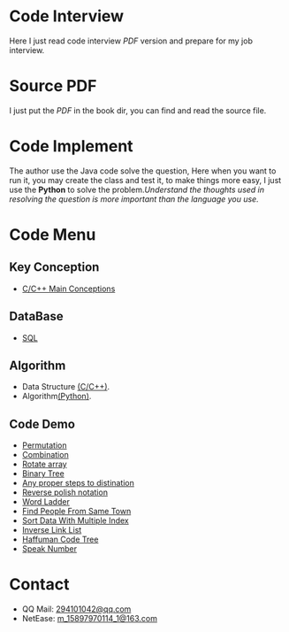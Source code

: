 Code Interview
==============

Here I just read code interview *PDF* version and prepare for my job interview.

Source PDF
==========

I just put the *PDF* in the book dir, you can find and read the source file.

Code Implement
==============

The author use the Java code solve the question, Here when you want to run it, you may create the class and test it, to make things more easy, I just use the **Python** to solve the problem.*Understand the thoughts used in resolving the question is more important than the language you use.*

Code Menu
=========

Key Conception
--------------

-	[C/C++ Main Conceptions](http://c.biancheng.net/cpp/biancheng/cpp/jingyan/list_172_3.html)

DataBase
--------

-	[SQL](http://www.tutorialspoint.com/sql/index.htm)

Algorithm
---------

-	Data Structure [(C/C++)](https://github.com/smileboywtu/C-projects/tree/master/c-datestructure).
-	Algorithm[(Python)](https://github.com/smileboywtu/algorithms-using-python).

Code Demo
---------

-	[Permutation](https://github.com/smileboywtu/Code-Interview/blob/master/permutation.py)
-	[Combination](https://github.com/smileboywtu/Code-Interview/blob/master/combination.py)
-	[Rotate array](https://github.com/smileboywtu/Code-Interview/blob/master/rotate-array.py)
-	[Binary Tree](https://github.com/smileboywtu/Code-Interview/blob/master/binary-tree.py)
-	[Any proper steps to distination](https://github.com/smileboywtu/Code-Interview/blob/master/steps-to-distination.py)
-	[Reverse polish notation](https://github.com/smileboywtu/Code-Interview/blob/master/evaluate-reverse-polish-notation.py)
-	[Word Ladder](https://github.com/smileboywtu/Code-Interview/blob/master/word-ladder.py)
-	[Find People From Same Town](https://github.com/smileboywtu/Code-Interview/blob/master/find-people-from-same-town.py)
-	[Sort Data With Multiple Index](https://github.com/smileboywtu/Code-Interview/blob/master/sort-multi-index.py)
-	[Inverse Link List](https://github.com/smileboywtu/Code-Interview/blob/master/inverse-link-list.py)
-	[Haffuman Code Tree](https://github.com/smileboywtu/Code-Interview/blob/master/haffuman-code.py)
-	[Speak Number](https://github.com/smileboywtu/Code-Interview/blob/master/integer_to_nature_language.py)

Contact
=======

-	QQ Mail: 294101042@qq.com
-	NetEase: m_15897970114_1@163.com
